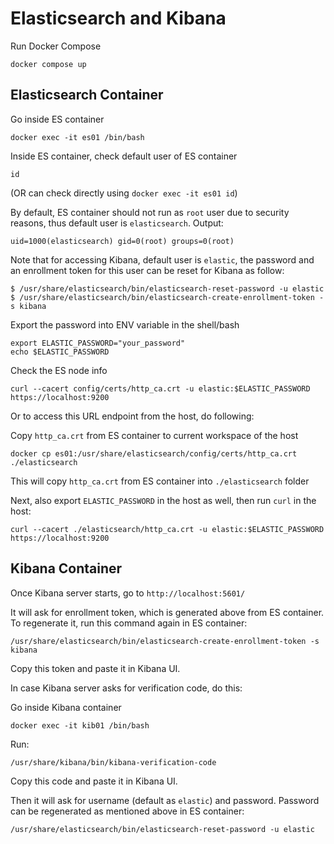 # Elasticsearch and Kibana

Run Docker Compose

```
docker compose up
```

## Elasticsearch Container

Go inside ES container

```
docker exec -it es01 /bin/bash
```

Inside ES container, check default user of ES container

```
id
```

(OR can check directly using `docker exec -it es01 id`)

By default, ES container should not run as `root` user due to security reasons, thus default user is `elasticsearch`. Output:

```
uid=1000(elasticsearch) gid=0(root) groups=0(root)
```

Note that for accessing Kibana, default user is `elastic`, the password and an enrollment token for this user can be reset for Kibana as follow:

```
$ /usr/share/elasticsearch/bin/elasticsearch-reset-password -u elastic
$ /usr/share/elasticsearch/bin/elasticsearch-create-enrollment-token -s kibana
```

Export the password into ENV variable in the shell/bash

```
export ELASTIC_PASSWORD="your_password"
echo $ELASTIC_PASSWORD
```

Check the ES node info

```
curl --cacert config/certs/http_ca.crt -u elastic:$ELASTIC_PASSWORD https://localhost:9200
```

Or to access this URL endpoint from the host, do following:

Copy `http_ca.crt` from ES container to current workspace of the host

```
docker cp es01:/usr/share/elasticsearch/config/certs/http_ca.crt ./elasticsearch
```

This will copy `http_ca.crt` from ES container into `./elasticsearch` folder

Next, also export `ELASTIC_PASSWORD` in the host as well, then run `curl` in the host:

```
curl --cacert ./elasticsearch/http_ca.crt -u elastic:$ELASTIC_PASSWORD https://localhost:9200
```

## Kibana Container

Once Kibana server starts, go to `http://localhost:5601/`

It will ask for enrollment token, which is generated above from ES container. To regenerate it, run this command again in ES container:

```
/usr/share/elasticsearch/bin/elasticsearch-create-enrollment-token -s kibana
```

Copy this token and paste it in Kibana UI.

In case Kibana server asks for verification code, do this:

Go inside Kibana container

```
docker exec -it kib01 /bin/bash
```

Run:

```
/usr/share/kibana/bin/kibana-verification-code
```

Copy this code and paste it in Kibana UI.

Then it will ask for username (default as `elastic`) and password.
Password can be regenerated as mentioned above in ES container:

```
/usr/share/elasticsearch/bin/elasticsearch-reset-password -u elastic
```
